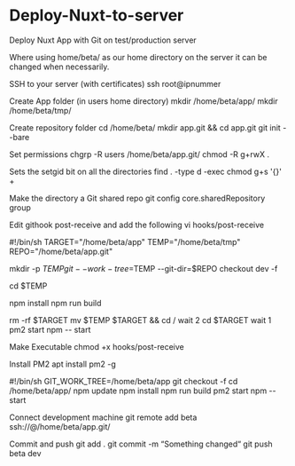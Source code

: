 # Deploy-Nuxt-to-server
Deploy Nuxt App with Git on test/production server

Where using home/beta/ as our home directory on the server it can be changed when necessarily.


SSH to your server (with certificates)
ssh root@ipnummer

Create App folder (in users home directory)
mkdir  /home/beta/app/
mkdir /home/beta/tmp/

Create repository folder
cd /home/beta/
mkdir app.git && cd app.git
git init --bare

Set permissions
chgrp -R users  /home/beta/app.git/
chmod -R g+rwX .

Sets the setgid bit on all the directories
find . -type d -exec chmod g+s '{}' +

Make the directory a Git shared repo
git config core.sharedRepository group

Edit githook post-receive and add the following
vi hooks/post-receive

#!/bin/sh
TARGET="/home/beta/app"
TEMP="/home/beta/tmp"
REPO="/home/beta/app.git"

mkdir -p $TEMP
git --work-tree=$TEMP --git-dir=$REPO checkout dev -f

cd $TEMP

npm install
npm run build

rm -rf $TARGET
mv $TEMP $TARGET && cd /
wait 2
cd $TARGET
wait 1
pm2 start npm -- start





Make Executable
chmod +x hooks/post-receive

Install PM2
apt install pm2 -g

#!/bin/sh
GIT_WORK_TREE=/home/beta/app git checkout -f
cd /home/beta/app/
npm update
npm install
npm run build
pm2 start npm -- start


Connect development machine
git remote add beta ssh://<your-user>@<your-ip>/home/beta/app.git/

Commit and push
git add . 
git commit -m “Something changed“
git push beta dev
